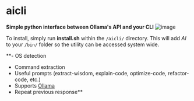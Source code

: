 # aicli
**Simple python interface between Ollama's API and your CLI**
![image](https://github.com/user-attachments/assets/12d3b333-1b2f-4243-8ec7-93d4caf333a7)

To install, simply run **install.sh** within the `/aicli/` directory. This will add *AI* to your `/bin/` folder so the utility can be accessed system wide.

**- OS detection
- Command extraction
- Useful prompts (extract-wisdom, explain-code, optimize-code, refactor-code, etc.)
- Supports [Ollama](https://ollama.com/)
- Repeat previous response**

